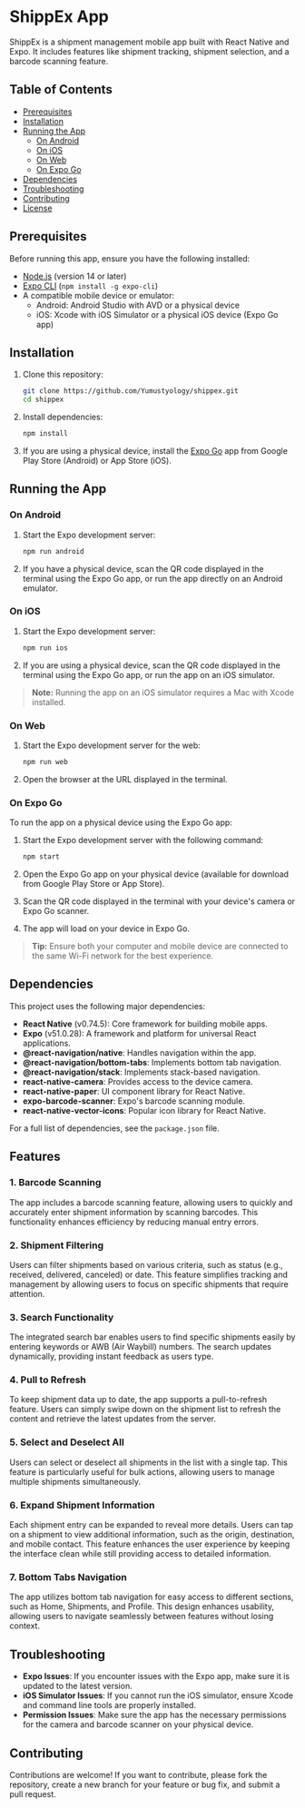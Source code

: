 # ShippEx App

ShippEx is a shipment management mobile app built with React Native and Expo. It includes features like shipment tracking, shipment selection, and a barcode scanning feature.

## Table of Contents
- [Prerequisites](#prerequisites)
- [Installation](#installation)
- [Running the App](#running-the-app)
  - [On Android](#on-android)
  - [On iOS](#on-ios)
  - [On Web](#on-web)
  - [On Expo Go](#on-expo-go)
- [Dependencies](#dependencies)
- [Troubleshooting](#troubleshooting)
- [Contributing](#contributing)
- [License](#license)

## Prerequisites

Before running this app, ensure you have the following installed:
- [Node.js](https://nodejs.org/) (version 14 or later)
- [Expo CLI](https://docs.expo.dev/get-started/installation/) (`npm install -g expo-cli`)
- A compatible mobile device or emulator:
  - Android: Android Studio with AVD or a physical device
  - iOS: Xcode with iOS Simulator or a physical iOS device (Expo Go app)

## Installation

1. Clone this repository:
   ```bash
   git clone https://github.com/Yumustyology/shippex.git
   cd shippex
   ```

2. Install dependencies:
   ```bash
   npm install
   ```

3. If you are using a physical device, install the [Expo Go](https://expo.dev/client) app from Google Play Store (Android) or App Store (iOS).

## Running the App

### On Android

1. Start the Expo development server:
   ```bash
   npm run android
   ```

2. If you have a physical device, scan the QR code displayed in the terminal using the Expo Go app, or run the app directly on an Android emulator.

### On iOS

1. Start the Expo development server:
   ```bash
   npm run ios
   ```

2. If you are using a physical device, scan the QR code displayed in the terminal using the Expo Go app, or run the app on an iOS simulator.

> **Note:** Running the app on an iOS simulator requires a Mac with Xcode installed.

### On Web

1. Start the Expo development server for the web:
   ```bash
   npm run web
   ```

2. Open the browser at the URL displayed in the terminal.

### On Expo Go

To run the app on a physical device using the Expo Go app:

1. Start the Expo development server with the following command:
   ```bash
   npm start
   ```

2. Open the Expo Go app on your physical device (available for download from Google Play Store or App Store).

3. Scan the QR code displayed in the terminal with your device's camera or Expo Go scanner.

4. The app will load on your device in Expo Go.

> **Tip:** Ensure both your computer and mobile device are connected to the same Wi-Fi network for the best experience.

## Dependencies

This project uses the following major dependencies:
- **React Native** (v0.74.5): Core framework for building mobile apps.
- **Expo** (v51.0.28): A framework and platform for universal React applications.
- **@react-navigation/native**: Handles navigation within the app.
- **@react-navigation/bottom-tabs**: Implements bottom tab navigation.
- **@react-navigation/stack**: Implements stack-based navigation.
- **react-native-camera**: Provides access to the device camera.
- **react-native-paper**: UI component library for React Native.
- **expo-barcode-scanner**: Expo's barcode scanning module.
- **react-native-vector-icons**: Popular icon library for React Native.

For a full list of dependencies, see the `package.json` file.

## Features

### 1. Barcode Scanning
The app includes a barcode scanning feature, allowing users to quickly and accurately enter shipment information by scanning barcodes. This functionality enhances efficiency by reducing manual entry errors.

### 2. Shipment Filtering
Users can filter shipments based on various criteria, such as status (e.g., received, delivered, canceled) or date. This feature simplifies tracking and management by allowing users to focus on specific shipments that require attention.

### 3. Search Functionality
The integrated search bar enables users to find specific shipments easily by entering keywords or AWB (Air Waybill) numbers. The search updates dynamically, providing instant feedback as users type.

### 4. Pull to Refresh
To keep shipment data up to date, the app supports a pull-to-refresh feature. Users can simply swipe down on the shipment list to refresh the content and retrieve the latest updates from the server.

### 5. Select and Deselect All
Users can select or deselect all shipments in the list with a single tap. This feature is particularly useful for bulk actions, allowing users to manage multiple shipments simultaneously.

### 6. Expand Shipment Information
Each shipment entry can be expanded to reveal more details. Users can tap on a shipment to view additional information, such as the origin, destination, and mobile contact. This feature enhances the user experience by keeping the interface clean while still providing access to detailed information.

### 7. Bottom Tabs Navigation
The app utilizes bottom tab navigation for easy access to different sections, such as Home, Shipments, and Profile. This design enhances usability, allowing users to navigate seamlessly between features without losing context.


## Troubleshooting

- **Expo Issues**: If you encounter issues with the Expo app, make sure it is updated to the latest version.
- **iOS Simulator Issues**: If you cannot run the iOS simulator, ensure Xcode and command line tools are properly installed.
- **Permission Issues**: Make sure the app has the necessary permissions for the camera and barcode scanner on your physical device.

## Contributing

Contributions are welcome! If you want to contribute, please fork the repository, create a new branch for your feature or bug fix, and submit a pull request.